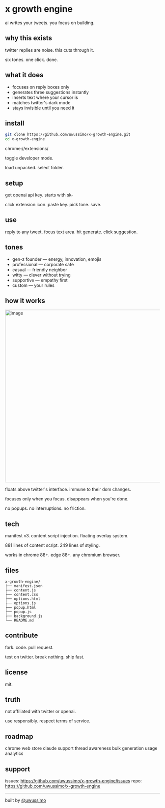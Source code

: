 # x growth engine

ai writes your tweets. you focus on building.

## why this exists

twitter replies are noise. this cuts through it.

six tones. one click. done.

## what it does

- focuses on reply boxes only
- generates three suggestions instantly
- inserts text where your cursor is
- matches twitter's dark mode
- stays invisible until you need it

## install

```bash
git clone https://github.com/uwussimo/x-growth-engine.git
cd x-growth-engine
```

chrome://extensions/

toggle developer mode.

load unpacked. select folder.

## setup

get openai api key. starts with sk-

click extension icon. paste key. pick tone. save.

## use

reply to any tweet. focus text area. hit generate. click suggestion.

## tones
- gen-z founder — energy, innovation, emojis
- professional — corporate safe
- casual — friendly neighbor
- witty — clever without trying
- supportive — empathy first
- custom — your rules

## how it works

<img width="588" height="561" alt="image" src="https://github.com/user-attachments/assets/269311d5-b11d-4364-bd4d-7144fd8e6ee6" />

floats above twitter's interface. immune to their dom changes.

focuses only when you focus. disappears when you're done.

no popups. no interruptions. no friction.

## tech

manifest v3. content script injection. floating overlay system.

881 lines of content script. 249 lines of styling.

works in chrome 88+. edge 88+. any chromium browser.

## files

```
x-growth-engine/
├── manifest.json
├── content.js
├── content.css
├── options.html
├── options.js
├── popup.html
├── popup.js
├── background.js
└── README.md
```

## contribute

fork. code. pull request.

test on twitter. break nothing. ship fast.

## license

mit.

## truth

not affiliated with twitter or openai.

use responsibly. respect terms of service.

## roadmap

chrome web store
claude support
thread awareness
bulk generation
usage analytics

## support

issues: https://github.com/uwussimo/x-growth-engine/issues
repo: https://github.com/uwussimo/x-growth-engine

---

built by [@uwussimo](https://github.com/uwussimo)

